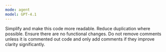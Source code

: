 ```yaml
---
mode: agent
model: GPT-4.1
---
```

Simplify and make this code more readable.
Reduce duplication where possible.
Ensure there are no functional changes.
Do not remove comments unless it is commented out code 
and only add comments if they improve clarity significantly.
